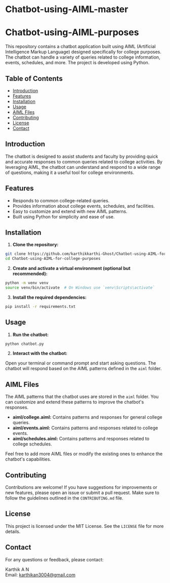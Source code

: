 # Chatbot-using-AIML-master
# Chatbot-using-AIML-purposes

This repository contains a chatbot application built using AIML (Artificial Intelligence Markup Language) designed specifically for college purposes. The chatbot can handle a variety of queries related to college information, events, schedules, and more. The project is developed using Python.

## Table of Contents

- [Introduction](#introduction)
- [Features](#features)
- [Installation](#installation)
- [Usage](#usage)
- [AIML Files](#aiml-files)
- [Contributing](#contributing)
- [License](#license)
- [Contact](#contact)

## Introduction

The chatbot is designed to assist students and faculty by providing quick and accurate responses to common queries related to college activities. By leveraging AIML, the chatbot can understand and respond to a wide range of questions, making it a useful tool for college environments.

## Features

- Responds to common college-related queries.
- Provides information about college events, schedules, and facilities.
- Easy to customize and extend with new AIML patterns.
- Built using Python for simplicity and ease of use.

## Installation

1. **Clone the repository:**

```bash
git clone https://github.com/karthikkarthi-Ghost/Chatbot-using-AIML-for-college-purposes.-master.git
cd Chatbot-using-AIML-for-college-purposes
```

2. **Create and activate a virtual environment (optional but recommended):**

```bash
python -m venv venv
source venv/bin/activate  # On Windows use `venv\Scripts\activate`
```

3. **Install the required dependencies:**

```bash
pip install -r requirements.txt
```

## Usage

1. **Run the chatbot:**

```bash
python chatbot.py
```

2. **Interact with the chatbot:**

Open your terminal or command prompt and start asking questions. The chatbot will respond based on the AIML patterns defined in the `aiml` folder.

## AIML Files

The AIML patterns that the chatbot uses are stored in the `aiml` folder. You can customize and extend these patterns to improve the chatbot's responses.

- **aiml/college.aiml:** Contains patterns and responses for general college queries.
- **aiml/events.aiml:** Contains patterns and responses related to college events.
- **aiml/schedules.aiml:** Contains patterns and responses related to college schedules.

Feel free to add more AIML files or modify the existing ones to enhance the chatbot's capabilities.

## Contributing

Contributions are welcome! If you have suggestions for improvements or new features, please open an issue or submit a pull request. Make sure to follow the guidelines outlined in the `CONTRIBUTING.md` file.

## License

This project is licensed under the MIT License. See the `LICENSE` file for more details.

## Contact

For any questions or feedback, please contact:

Karthik A N  
Email: karthikan3004@gmail.com
